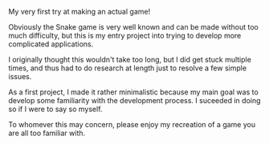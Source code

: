 My very first try at making an actual game!

Obviously the Snake game is very well known and can be made without too much difficulty, 
but this is my entry project into trying to develop more complicated applications.

I originally thought this wouldn't take too long, but I did get stuck multiple times, and thus 
had to do research at length just to resolve a few simple issues.

As a first project, I made it rather minimalistic because my main goal was to develop 
some familiarity with the development process. I suceeded in doing so if I were to say so myself.

To whomever this may concern, please enjoy my recreation of a game you are all too familiar with.